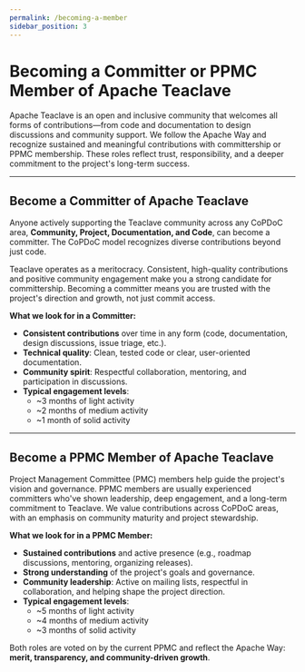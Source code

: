 ```yaml
---
permalink: /becoming-a-member
sidebar_position: 3
---
```


# Becoming a Committer or PPMC Member of Apache Teaclave

Apache Teaclave is an open and inclusive community that welcomes all forms of 
contributions—from code and documentation to design discussions and community 
support. We follow the Apache Way and recognize sustained and meaningful 
contributions with committership or PPMC membership. These roles reflect trust, 
responsibility, and a deeper commitment to the project's long-term success.

---

## Become a Committer of Apache Teaclave

Anyone actively supporting the Teaclave community across any CoPDoC area, 
**Community, Project, Documentation, and Code**, can become a committer. The 
CoPDoC model recognizes diverse contributions beyond just code.

Teaclave operates as a meritocracy. Consistent, high-quality contributions and 
positive community engagement make you a strong candidate for committership. 
Becoming a committer means you are trusted with the project's direction and 
growth, not just commit access.

**What we look for in a Committer:**
- **Consistent contributions** over time in any form (code, documentation, 
  design discussions, issue triage, etc.).
- **Technical quality**: Clean, tested code or clear, user-oriented 
  documentation.
- **Community spirit**: Respectful collaboration, mentoring, and participation 
  in discussions.
- **Typical engagement levels**:
  - ~3 months of light activity  
  - ~2 months of medium activity  
  - ~1 month of solid activity

---

## Become a PPMC Member of Apache Teaclave

Project Management Committee (PMC) members help guide the project's vision and 
governance. PPMC members are usually experienced committers who've shown 
leadership, deep engagement, and a long-term commitment to Teaclave. We value 
contributions across CoPDoC areas, with an emphasis on community maturity and 
project stewardship.

**What we look for in a PPMC Member:**
- **Sustained contributions** and active presence (e.g., roadmap discussions, 
  mentoring, organizing releases).
- **Strong understanding** of the project's goals and governance.
- **Community leadership**: Active on mailing lists, respectful in 
  collaboration, and helping shape the project direction.
- **Typical engagement levels**:
  - ~5 months of light activity  
  - ~4 months of medium activity  
  - ~3 months of solid activity

Both roles are voted on by the current PPMC and reflect the Apache Way: 
**merit, transparency, and community-driven growth**.
